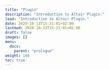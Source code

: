 ```yaml
---
title: "Plugin"
description: "Introduction to Altair Plugin."
lead: "Introduction to Altair Plugin."
date: 2020-10-13T15:21:01+02:00
lastmod: 2020-10-13T15:21:01+02:00
draft: false
images: []
menu:
  docs:
    parent: "prologue"
weight: 140
toc: true
---
```

